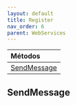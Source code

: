 ```yaml
---
layout: default
title: Register
nav_order: 6
parent: WebServices
---
```


| Métodos       |
|:-------------|
| [SendMessage](#SendMessage)| 

## SendMessage